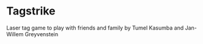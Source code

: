 # Tagstrike
Laser tag game to play with friends and family by Tumel Kasumba and Jan-Willem Greyvenstein